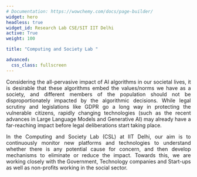 ```yaml
---
# Documentation: https://wowchemy.com/docs/page-builder/
widget: hero
headless: true
widget_id: Research Lab CSE/SIT IIT Delhi
active: True
weight: 100

title: "Computing and Society Lab "

advanced:
  css_class: fullscreen
---
```

<div style="text-align: justify; width: 100 %">
Considering the all-pervasive impact of AI algorithms in our societal lives, it is desirable that these algorithms embed the values/norms we have as a society, and different members of the population should not be disproportionately impacted by the algorithmic decisions. While legal scrutiny and legislations like GDPR go a long way in protecting the vulnerable citizens, rapidly changing technologies (such as the recent advances in Large Language Models and Generative AI) may already have a far-reaching impact before legal deliberations start taking place.


  In the Computing and Society Lab (CSL) at IIT Delhi, our aim is to continuously monitor new platforms and technologies to understand whether there is any potential cause for concern, and then develop mechanisms to eliminate or reduce the impact. Towards this, we are working closely with the Government, Technology companies and Start-ups as well as non-profits working in the social sector.
</div>

